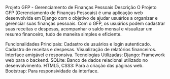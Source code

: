 Projeto GFP - Gerenciamento de Finanças Pessoais
Descrição
O Projeto GFP (Gerenciamento de Finanças Pessoais) é uma aplicação web desenvolvida em Django com o objetivo de ajudar usuários a organizar e gerenciar suas finanças pessoais. Com o GFP, os usuários podem cadastrar suas receitas e despesas, acompanhar o saldo mensal e visualizar um resumo financeiro, tudo de maneira simples e eficiente.

Funcionalidades Principais:
Cadastro de usuários e login autenticado.
Cadastro de receitas e despesas.
Visualização de relatórios financeiros.
Interface amigável e responsiva.
Tecnologias Utilizadas:
Django: Framework web para o backend.
SQLite: Banco de dados relacional utilizado no desenvolvimento.
HTML5, CSS3: Para a criação das páginas web.
Bootstrap: Para responsividade da interface.

